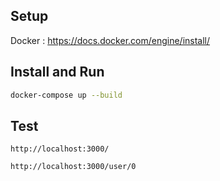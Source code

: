 ## Setup

Docker : https://docs.docker.com/engine/install/


## Install and Run

```bash
docker-compose up --build
```

## Test
```url
http://localhost:3000/
```
```url
http://localhost:3000/user/0
```